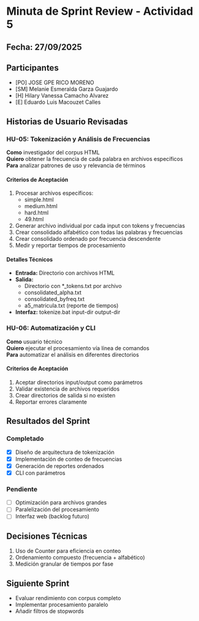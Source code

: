 # Minuta de Sprint Review - Actividad 5

## Fecha: 27/09/2025
## Participantes
- [PO] JOSE GPE RICO MORENO
- [SM] Melanie Esmeralda Garza Guajardo
- [H] Hilary Vanessa Camacho Alvarez
- [E] Eduardo Luis Macouzet Calles

## Historias de Usuario Revisadas

### HU-05: Tokenización y Análisis de Frecuencias
**Como** investigador del corpus HTML  
**Quiero** obtener la frecuencia de cada palabra en archivos específicos  
**Para** analizar patrones de uso y relevancia de términos

#### Criterios de Aceptación
1. Procesar archivos específicos:
   - simple.html
   - medium.html
   - hard.html
   - 49.html
2. Generar archivo individual por cada input con tokens y frecuencias
3. Crear consolidado alfabético con todas las palabras y frecuencias
4. Crear consolidado ordenado por frecuencia descendente
5. Medir y reportar tiempos de procesamiento

#### Detalles Técnicos
- **Entrada:** Directorio con archivos HTML
- **Salida:** 
  - Directorio con *_tokens.txt por archivo
  - consolidated_alpha.txt
  - consolidated_byfreq.txt
  - a5_matricula.txt (reporte de tiempos)
- **Interfaz:** tokenize.bat input-dir output-dir

### HU-06: Automatización y CLI
**Como** usuario técnico  
**Quiero** ejecutar el procesamiento vía línea de comandos  
**Para** automatizar el análisis en diferentes directorios

#### Criterios de Aceptación
1. Aceptar directorios input/output como parámetros
2. Validar existencia de archivos requeridos
3. Crear directorios de salida si no existen
4. Reportar errores claramente

## Resultados del Sprint

### Completado
- [x] Diseño de arquitectura de tokenización
- [x] Implementación de conteo de frecuencias
- [x] Generación de reportes ordenados
- [x] CLI con parámetros

### Pendiente
- [ ] Optimización para archivos grandes
- [ ] Paralelización del procesamiento
- [ ] Interfaz web (backlog futuro)

## Decisiones Técnicas
1. Uso de Counter para eficiencia en conteo
2. Ordenamiento compuesto (frecuencia + alfabético)
3. Medición granular de tiempos por fase

## Siguiente Sprint
- Evaluar rendimiento con corpus completo
- Implementar procesamiento paralelo
- Añadir filtros de stopwords